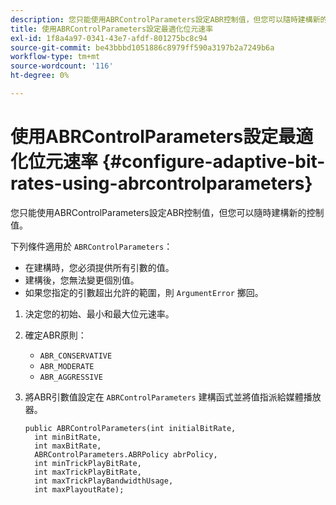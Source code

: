 ```yaml
---
description: 您只能使用ABRControlParameters設定ABR控制值，但您可以隨時建構新的控制值。
title: 使用ABRControlParameters設定最適化位元速率
exl-id: 1f8a4a97-0341-43e7-afdf-801275bc8c94
source-git-commit: be43bbbd1051886c8979ff590a3197b2a7249b6a
workflow-type: tm+mt
source-wordcount: '116'
ht-degree: 0%

---
```


# 使用ABRControlParameters設定最適化位元速率 {#configure-adaptive-bit-rates-using-abrcontrolparameters}

您只能使用ABRControlParameters設定ABR控制值，但您可以隨時建構新的控制值。

下列條件適用於 `ABRControlParameters`：

* 在建構時，您必須提供所有引數的值。
* 建構後，您無法變更個別值。
* 如果您指定的引數超出允許的範圍，則 `ArgumentError` 擲回。

1. 決定您的初始、最小和最大位元速率。
1. 確定ABR原則：

   * `ABR_CONSERVATIVE`
   * `ABR_MODERATE`
   * `ABR_AGGRESSIVE`

1. 將ABR引數值設定在 `ABRControlParameters` 建構函式並將值指派給媒體播放器。

   ```
   public ABRControlParameters(int initialBitRate, 
     int minBitRate, 
     int maxBitRate, 
     ABRControlParameters.ABRPolicy abrPolicy, 
     int minTrickPlayBitRate, 
     int maxTrickPlayBitRate, 
     int maxTrickPlayBandwidthUsage, 
     int maxPlayoutRate);
   ```
